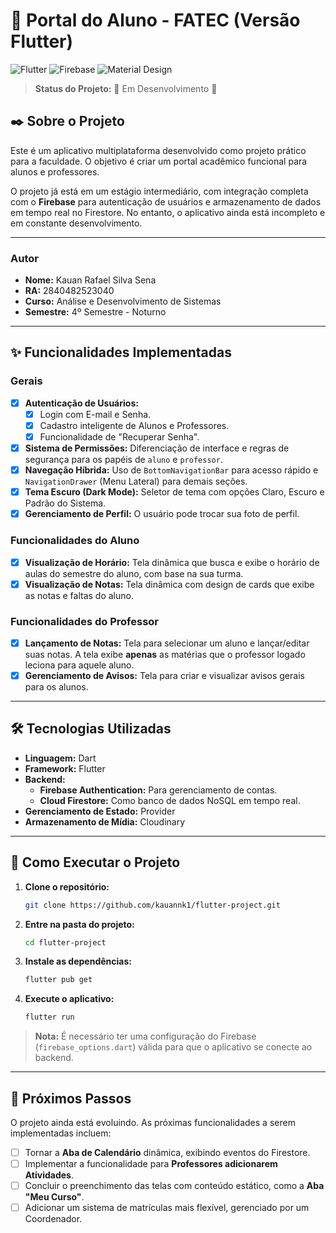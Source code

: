 # 📱 Portal do Aluno - FATEC (Versão Flutter)

![Flutter](https://img.shields.io/badge/Flutter-02569B?style=for-the-badge&logo=flutter&logoColor=white)
![Firebase](https://img.shields.io/badge/Firebase-FFCA28?style=for-the-badge&logo=firebase&logoColor=black)
![Material Design](https://img.shields.io/badge/Material%20Design%203-757575?style=for-the-badge&logo=material-design&logoColor=white)

> **Status do Projeto:** 🚧 Em Desenvolvimento 🚧

## ✒️ Sobre o Projeto

Este é um aplicativo multiplataforma desenvolvido como projeto prático para a faculdade. O objetivo é criar um portal acadêmico funcional para alunos e professores.

O projeto já está em um estágio intermediário, com integração completa com o **Firebase** para autenticação de usuários e armazenamento de dados em tempo real no Firestore. No entanto, o aplicativo ainda está incompleto e em constante desenvolvimento.

---

### **Autor**

* **Nome:** Kauan Rafael Silva Sena
* **RA:** 2840482523040
* **Curso:** Análise e Desenvolvimento de Sistemas
* **Semestre:** 4º Semestre - Noturno

---

## ✨ Funcionalidades Implementadas

### Gerais
- [x] **Autenticação de Usuários:**
    - [x] Login com E-mail e Senha.
    - [x] Cadastro inteligente de Alunos e Professores.
    - [x] Funcionalidade de "Recuperar Senha".
- [x] **Sistema de Permissões:** Diferenciação de interface e regras de segurança para os papéis de `aluno` e `professor`.
- [x] **Navegação Híbrida:** Uso de `BottomNavigationBar` para acesso rápido e `NavigationDrawer` (Menu Lateral) para demais seções.
- [x] **Tema Escuro (Dark Mode):** Seletor de tema com opções Claro, Escuro e Padrão do Sistema.
- [x] **Gerenciamento de Perfil:** O usuário pode trocar sua foto de perfil.

### Funcionalidades do Aluno
- [x] **Visualização de Horário:** Tela dinâmica que busca e exibe o horário de aulas do semestre do aluno, com base na sua turma.
- [x] **Visualização de Notas:** Tela dinâmica com design de cards que exibe as notas e faltas do aluno.

### Funcionalidades do Professor
- [x] **Lançamento de Notas:** Tela para selecionar um aluno e lançar/editar suas notas. A tela exibe **apenas** as matérias que o professor logado leciona para aquele aluno.
- [x] **Gerenciamento de Avisos:** Tela para criar e visualizar avisos gerais para os alunos.

---

## 🛠️ Tecnologias Utilizadas

* **Linguagem:** Dart
* **Framework:** Flutter
* **Backend:**
    * **Firebase Authentication:** Para gerenciamento de contas.
    * **Cloud Firestore:** Como banco de dados NoSQL em tempo real.
* **Gerenciamento de Estado:** Provider
* **Armazenamento de Mídia:** Cloudinary

---

## 🚀 Como Executar o Projeto

1.  **Clone o repositório:**
    ```sh
    git clone https://github.com/kauannk1/flutter-project.git
    ```
2.  **Entre na pasta do projeto:**
    ```sh
    cd flutter-project
    ```
3.  **Instale as dependências:**
    ```sh
    flutter pub get
    ```
4.  **Execute o aplicativo:**
    ```sh
    flutter run
    ```
> **Nota:** É necessário ter uma configuração do Firebase (`firebase_options.dart`) válida para que o aplicativo se conecte ao backend.

---

## 🔮 Próximos Passos

O projeto ainda está evoluindo. As próximas funcionalidades a serem implementadas incluem:

- [ ] Tornar a **Aba de Calendário** dinâmica, exibindo eventos do Firestore.
- [ ] Implementar a funcionalidade para **Professores adicionarem Atividades**.
- [ ] Concluir o preenchimento das telas com conteúdo estático, como a **Aba "Meu Curso"**.
- [ ] Adicionar um sistema de matrículas mais flexível, gerenciado por um Coordenador.

